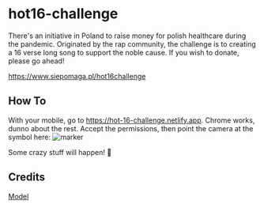 # hot16-challenge

There's an initiative in Poland to raise money for polish healthcare during the pandemic. Originated by the rap community, the challenge is to creating a 16 verse long song to support the noble cause. If you wish to donate, please go ahead! 

https://www.siepomaga.pl/hot16challenge

## How To
With your mobile, go to https://hot-16-challenge.netlify.app. Chrome works, dunno about the rest. Accept the permissions, then point the camera at the symbol here: ![marker](https://raw.githubusercontent.com/AR-js-org/AR.js/master/data/images/hiro.png)

Some crazy stuff will happen! :tada:


## Credits

[Model](https://www.cgtrader.com/free-3d-models/various/various-models/covid-virus)
